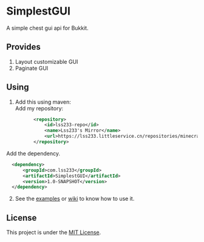 # SimplestGUI
A simple chest gui api for Bukkit.

## Provides

  1. Layout customizable GUI
  2. Paginate GUI

## Using  

1. Add this using maven:  
  Add my repository:  
  ```xml
            <repository>
                <id>lss233-repo</id>
                <name>Lss233's Mirror</name>
                <url>https://lss233.littleservice.cn/repositories/minecraft</url>
            </repository>
  ```
  Add the dependency.  
  ```xml
    <dependency>
        <groupId>com.lss233</groupId>
        <artifactId>SimplestGUI</artifactId>
        <version>1.0-SNAPSHOT</version>
    </dependency>
  ```  
2. See the [examples](src/test/java/com/lss233/simplestgui) or [wiki](https://github.com/lss233/SimplestGUI/wiki) to know how to use it.

## License
This project is under the [MIT License](LICENSE).
